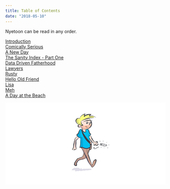 ```yaml
---
title: Table of Contents
date: "2018-05-10"
---
```

 

<!-- end -->

Nyetoon can be read in any order. 


[Introduction](../00-nyetoon-redux-intro)
<br>
[Comically Serious](../01-nyetoon-comicallyserious)
<br>
[A New Day](../02-nyetoon-anewday)
<br>
[The Sanity Index - Part One](../03-nyetoon-sanityindex)
<br>
[Data Driven Fatherhood](../04-nyetoon-fatherhoodanalytics)
<br>
[Lawyers](../05-nyetoon-lawyercartoons)
<br>
[Rusty](../06-nyetoon-rusty)
<br>
[Hello Old Friend](../07-nyetoon-failure)
<br>
[Lisa](../08-nyetoon-lisa)
<br>
[Meh](../09-nyetoon-meh)
<br>
[A Day at the Beach](../10-nyetoon-adayatthebeach)
<br>


![TableContentsHeader](./nyetoon_toc.jpg)


